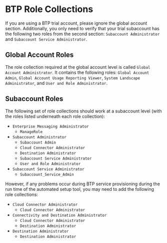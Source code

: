 # BTP Role Collections

If you are using a BTP trial account, please ignore the global account section. Additionally, you only need to verify that your trial subaccount has the following two roles from the second section: `Subaccount Administrator` and `Subaccount Service Administrator`.

## Global Account Roles

The role collection required at the global account level is called `Global Account Administrator`. It contains the following roles: `Global Account Admin`, `Global Account Usage Reporting Viewer`, `System Landscape Administrator`, and `User and Role Administrator`.

## Subaccount Roles

The following set of role collections should work at a subaccount level (with the roles listed underneath each role collection):
 - `Enterprise Messaging Administrator`
   - `ManageRole`
 - `Subaccount Administrator`
   - `Subaccount Admin`
   - `Cloud Connector Administrator`
   - `Destination Administrator`
   - `Subaccount Service Administrator`
   - `User and Role Administrator` 
 - `Subaccount Service Administrator`
   -  `Subaccount_Service_Admin`

However, if any problems occur during BTP service provisioning during the run time of the automated setup tool, you may need to add the following role collections:
 - `Cloud Connector Administrator`
   - `Cloud Connector Administrator`
 - `Connectivity and Destination Administrator`
   - `Cloud Connector Administrator`
   - `Destination Administrator` 
 - `Destination Administrator`
   - `Destination Administrator` 